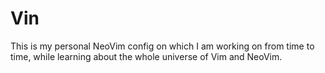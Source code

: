 # Vin

This is my personal NeoVim config on which I am working on from time to time, while learning about the whole universe of Vim and NeoVim.
